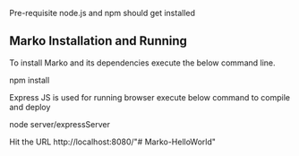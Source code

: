 Pre-requisite
node.js and npm should get installed


Marko Installation and Running
-------------------------------

To install Marko and its dependencies execute the below command line.

npm install

Express JS is used for running browser execute below command to compile and deploy

node server/expressServer

Hit the URL http://localhost:8080/"# Marko-HelloWorld" 
